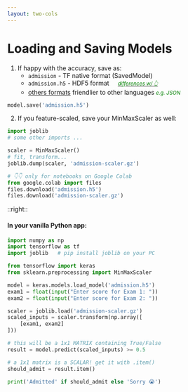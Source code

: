 ```yaml
---
layout: two-cols
---
```


# Loading and Saving Models

1. If happy with the accuracy, save as:
   - `admission` - TF native format (SavedModel)
   - `admission.h5` - HDF5 format &nbsp; &nbsp; [<small>differences w/ 👆</small>][1]
   - [others formats][2] friendlier to other languages <small><i>e.g. JSON</i></small>

  ```py
  model.save('admission.h5')
  ```

2. If you feature-scaled, save your MinMaxScaler as well:
  ```py
  import joblib
  # some other imports ...

  scaler = MinMaxScaler()
  # fit, transform...
  joblib.dump(scaler, 'admission-scaler.gz')

  # 👇👇 only for notebooks on Google Colab
  from google.colab import files 
  files.download('admission.h5')
  files.download('admission-scaler.gz')
  ```

[1]: https://www.tensorflow.org/tutorials/keras/save_and_load#saving_custom_objects
[2]: https://www.tensorflow.org/js/tutorials/conversion/import_keras

::right::

#### In your vanilla Python app:

```py
import numpy as np
import tensorflow as tf
import joblib   # pip install joblib on your PC

from tensorflow import keras
from sklearn.preprocessing import MinMaxScaler

model = keras.models.load_model('admission.h5')
exam1 = float(input("Enter score for Exam 1: "))
exam2 = float(input("Enter score for Exam 2: "))

scaler = joblib.load('admission-scaler.gz')
scaled_inputs = scaler.transform(np.array([
    [exam1, exam2]
]))

# this will be a 1x1 MATRIX containing True/False
result = model.predict(scaled_inputs) >= 0.5 

# a 1x1 matrix is a SCALAR! get it with .item()
should_admit = result.item()

print('Admitted' if should_admit else 'Sorry 😭')
```

<style>
  small {
    color: green;
    font-style: italic;
  }
</style>